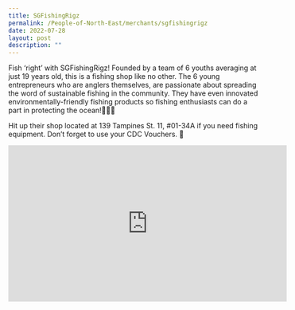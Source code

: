 ```yaml
---
title: SGFishingRigz
permalink: /People-of-North-East/merchants/sgfishingrigz
date: 2022-07-28
layout: post
description: ""
---
```


Fish ‘right’ with SGFishingRigz! Founded by a team of 6 youths averaging at just 19 years old, this is a fishing shop like no other. The 6 young entrepreneurs who are anglers themselves, are passionate about spreading the word of sustainable fishing in the community. They have even innovated environmentally-friendly fishing products so fishing enthusiasts can do a part in protecting the ocean!💚🎣💯

Hit up their shop located at 139 Tampines St. 11, #01-34A if you need fishing equipment. Don’t forget to use your CDC Vouchers. 🙌

<iframe src="https://www.facebook.com/plugins/video.php?height=314&href=https%3A%2F%2Fwww.facebook.com%2FNECDC%2Fvideos%2F341646938042566%2F&show_text=false&width=560&t=0" width="560" height="314" style="border:none;overflow:hidden" scrolling="no" frameborder="0" allowfullscreen="true" allow="autoplay; clipboard-write; encrypted-media; picture-in-picture; web-share" allowFullScreen="true"></iframe>